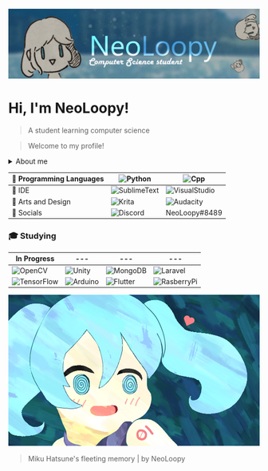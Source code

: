 <!--- Displays a header --->
![Header](https://github.com/Neoloopy/Neoloopy/blob/main/Images/Background.png)
# Hi, I'm NeoLoopy! 
<!--- About me --->
> A student learning computer science

> Welcome to my profile!
<!--- A linked about me with a youtube url --->
 <details>
 <summary> About me </summary>
  <p>https://www.youtube.com/watch?v=dQw4w9WgXcQ</p>
 </details>
 
 <!--- Programming languages I've learned --->
:izakaya_lantern: Programming Languages | ![Python](https://img.shields.io/badge/Python-3776AB?style=for-the-badge&logo=python&logoColor=white) | ![Cpp](https://img.shields.io/badge/C%2B%2B-00599C?style=for-the-badge&logo=c%2B%2B&logoColor=white)
------------ | ------------- | -------------
:repeat_one: IDE | ![SublimeText](https://img.shields.io/badge/sublime_text-%23575757.svg?&style=for-the-badge&logo=sublime-text&logoColor=important) | ![VisualStudio](https://img.shields.io/badge/Visual_Studio-5C2D91?style=for-the-badge&logo=visual%20studio&logoColor=white) 
:bento: Arts and Design |  ![Krita](https://img.shields.io/badge/Krita-203759?style=for-the-badge&logo=krita&logoColor=EEF37B)  | ![Audacity](https://img.shields.io/badge/Audacity-0000CC?style=for-the-badge&logo=audacity&logoColor=white) 
:rice_scene: Socials | ![Discord](https://img.shields.io/badge/Discord-7289DA?style=for-the-badge&logo=discord&logoColor=white) | NeoLoopy#8489
<!--- Currently learning --->
### :mortar_board: Studying
 In Progress | --- | --- | ---
------------ | ------------- | ------------- | -------------
![OpenCV](https://img.shields.io/badge/OpenCV-27338e?style=for-the-badge&logo=OpenCV&logoColor=white)  | ![Unity](https://img.shields.io/badge/Unity-100000?style=for-the-badge&logo=unity&logoColor=white)  |  ![MongoDB](https://img.shields.io/badge/MongoDB-4EA94B?style=for-the-badge&logo=mongodb&logoColor=white)  | ![Laravel](https://img.shields.io/badge/Laravel-FF2D20?style=for-the-badge&logo=laravel&logoColor=white) 
![TensorFlow](https://img.shields.io/badge/TensorFlow-FF6F00?style=for-the-badge&logo=tensorflow&logoColor=white)  | ![Arduino](https://img.shields.io/badge/Arduino-00979D?style=for-the-badge&logo=Arduino&logoColor=white)  | ![Flutter](https://img.shields.io/badge/Flutter-02569B?style=for-the-badge&logo=flutter&logoColor=white)  | ![RasberryPi](https://img.shields.io/badge/Raspberry%20Pi-A22846?style=for-the-badge&logo=Raspberry%20Pi&logoColor=white) 

![Footer](https://github.com/Neoloopy/Neoloopy/blob/main/Images/miku%20hatsune%20impressionism.png)
> Miku Hatsune's fleeting memory | by NeoLoopy
<!---
Neoloopy/Neoloopy is a ✨ special ✨ repository because its `README.md` (this file) appears on your GitHub profile.
You can click the Preview link to take a look at your changes.
--->
